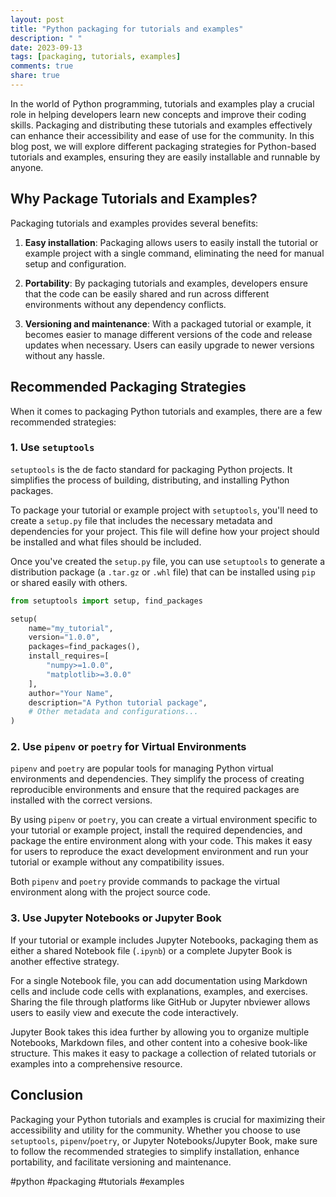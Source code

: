 ```yaml
---
layout: post
title: "Python packaging for tutorials and examples"
description: " "
date: 2023-09-13
tags: [packaging, tutorials, examples]
comments: true
share: true
---
```


In the world of Python programming, tutorials and examples play a crucial role in helping developers learn new concepts and improve their coding skills. Packaging and distributing these tutorials and examples effectively can enhance their accessibility and ease of use for the community. In this blog post, we will explore different packaging strategies for Python-based tutorials and examples, ensuring they are easily installable and runnable by anyone.

## Why Package Tutorials and Examples?

Packaging tutorials and examples provides several benefits:

1. **Easy installation**: Packaging allows users to easily install the tutorial or example project with a single command, eliminating the need for manual setup and configuration.

2. **Portability**: By packaging tutorials and examples, developers ensure that the code can be easily shared and run across different environments without any dependency conflicts.

3. **Versioning and maintenance**: With a packaged tutorial or example, it becomes easier to manage different versions of the code and release updates when necessary. Users can easily upgrade to newer versions without any hassle.

## Recommended Packaging Strategies

When it comes to packaging Python tutorials and examples, there are a few recommended strategies:

### 1. Use `setuptools`

`setuptools` is the de facto standard for packaging Python projects. It simplifies the process of building, distributing, and installing Python packages.

To package your tutorial or example project with `setuptools`, you'll need to create a `setup.py` file that includes the necessary metadata and dependencies for your project. This file will define how your project should be installed and what files should be included.

Once you've created the `setup.py` file, you can use `setuptools` to generate a distribution package (a `.tar.gz` or `.whl` file) that can be installed using `pip` or shared easily with others.

```python
from setuptools import setup, find_packages

setup(
    name="my_tutorial",
    version="1.0.0",
    packages=find_packages(),
    install_requires=[
        "numpy>=1.0.0",
        "matplotlib>=3.0.0"
    ],
    author="Your Name",
    description="A Python tutorial package",
    # Other metadata and configurations...
)
```

### 2. Use `pipenv` or `poetry` for Virtual Environments

`pipenv` and `poetry` are popular tools for managing Python virtual environments and dependencies. They simplify the process of creating reproducible environments and ensure that the required packages are installed with the correct versions.

By using `pipenv` or `poetry`, you can create a virtual environment specific to your tutorial or example project, install the required dependencies, and package the entire environment along with your code. This makes it easy for users to reproduce the exact development environment and run your tutorial or example without any compatibility issues.

Both `pipenv` and `poetry` provide commands to package the virtual environment along with the project source code.

### 3. Use Jupyter Notebooks or Jupyter Book

If your tutorial or example includes Jupyter Notebooks, packaging them as either a shared Notebook file (`.ipynb`) or a complete Jupyter Book is another effective strategy.

For a single Notebook file, you can add documentation using Markdown cells and include code cells with explanations, examples, and exercises. Sharing the file through platforms like GitHub or Jupyter nbviewer allows users to easily view and execute the code interactively.

Jupyter Book takes this idea further by allowing you to organize multiple Notebooks, Markdown files, and other content into a cohesive book-like structure. This makes it easy to package a collection of related tutorials or examples into a comprehensive resource.

## Conclusion

Packaging your Python tutorials and examples is crucial for maximizing their accessibility and utility for the community. Whether you choose to use `setuptools`, `pipenv`/`poetry`, or Jupyter Notebooks/Jupyter Book, make sure to follow the recommended strategies to simplify installation, enhance portability, and facilitate versioning and maintenance.

#python #packaging #tutorials #examples